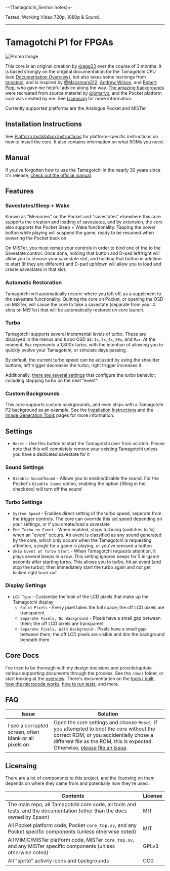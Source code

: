 -=(Tamagotchi_Senhor notes)=-

Tested: Working Video 720p, 1080p & Sound.

___
# Tamagotchi P1 for FPGAs

![Promo Image](../assets/promo.jpg)

This core is an original creation by [@agg23](https://github.com/agg23) over the course of 3 months. It is based strongly on the original documentation for the Tamagotchi CPU (see [Documentation Overview](docs/overview.md)), but also takes some learnings from [tamatool](https://github.com/jcrona/tamatool), and is inspired by [@Mazamars312](https://github.com/Mazamars312), [Andrew Wilson](https://github.com/AEW2015), and [Robert Piep](https://github.com/RobertPeip), who gave me helpful advice along the way. [The amazing backgrounds](https://github.com/bmarvo/tamagotchi-backgrounds) were recreated from source material by [@bmarvo](https://github.com/bmarvo), and the Pocket platform icon was created by me. See [Licensing](#licensing) for more information.

Currently supported platforms are the Analogue Pocket and MiSTer.

## Installation Instructions

See [Platform Installation Instructions](docs/platform_installation.md) for platform-specific instructions on how to install the core. It also contains information on what ROMs you need.

## Manual

If you've forgotten how to use the Tamagotchi in the nearly 30 years since it's release, [check out the official manual](docs/manual.pdf).

## Features

### Savestates/Sleep + Wake

Known as "Memories" on the Pocket and "savestates" elsewhere this core supports the creation and loading of savestates, and by extension, the core also supports the Pocket Sleep + Wake functionality. Tapping the power button while playing will suspend the game, ready to be resumed when powering the Pocket back on.

On MiSTer, you must remap your controls in order to bind one of the to the Savestate control. Once done, holding that button and D-pad left/right will allow you to choose your savestate slot, and holding that button in addition to start (if they are different) and D-pad up/down will allow you to load and create savestates in that slot.

### Automatic Restoration

Tamagotchi will automatically restore where you left off, as a suppliment to the savestate functionality. Quitting the core on Pocket, or opening the OSD on MiSTer, will cause the core to take a savestate (separate from your 4 slots on MiSTer) that will be automatically restored on core launch.

### Turbo

Tamagotchi supports several incremental levels of turbo. These are displayed in the menus and turbo OSD as: `1x`, `2x`, `4x`, `50x`, and `Max`. At the moment, `Max` represents a 1,800x turbo, with the intention of allowing you to quickly evolve your Tamagotchi, or simulate days passing.

By default, the current turbo speed can be adjusted by using the shoulder buttons; left trigger decreases the turbo, right trigger increases it.

Additionally, [there are several settings](#turbo-settings) that configure the turbo behavior, including stopping turbo on the next "event".

### Custom Backgrounds

This core supports custom backgrounds, and even ships with a Tamagotchi P2 background as an example. See the [Installation Instructions](docs/platform_installation.md) and the [Image Generation Tools](docs/tools.md#image-preparation-prepare_imagejs) pages for more information.

## Settings

- `Reset` - Use this button to start the Tamagotchi over from scratch. Please note that this will completely remove your existing Tamagotchi unless you have a dedicated savestate for it

### Sound Settings

- `Disable Sound`/`Sound` - Allows you to enable/disable the sound. For the Pocket's `Disable Sound` option, enabling the option (filling in the checkbox) will turn off the sound

### Turbo Settings

- `System Speed` - Enables direct setting of the turbo speed, separate from the trigger controls. The core can override this set speed depending on your settings, or if you create/load a savestate
- `End Turbo on Event` - When enabled, stops turboing (switches to 1x) when an "event" occurs. An event is classified as any sound generated by the core, which only occurs when the Tamagotchi is requesting attention, a jingle for a game is playing, or you've pressed a button
- `Skip Event at Turbo Start` - When Tamagotchi requests attention, it plays several beeps in a row. This setting ignores beeps for 5 in-game seconds after starting turbo. This allows you to turbo, hit an event (and stop the turbo), then immediately start the turbo again and not get kicked right back out

### Display Settings

- `LCD Type` - Customize the look of the LCD pixels that make up the Tamagotchi display
  - `Solid Pixels` - Every pixel takes the full space; the off LCD pixels are transparent
  - `Separate Pixels, No Background` - Pixels have a small gap between them; the off LCD pixels are transparent
  - `Separate Pixels, With Background` - Pixels have a small gap between them; the off LCD pixels are visible and dim the background beneath them

## Core Docs

I've tried to be thorough with my design decisions and provide/update various supporting documents through the process. See the `/docs` folder, or start looking at the [overview](docs/overview.md). There's documentation on the [tools I built](docs/tools.md), [how the microcode works](docs/microcode.md), [how to run tests](docs/tests.md), and more.

## FAQ

| Issue                                                  | Solution                                                                                                                                                                                                                                                             |
| ------------------------------------------------------ | -------------------------------------------------------------------------------------------------------------------------------------------------------------------------------------------------------------------------------------------------------------------- |
| I see a corrupted screen, often blank or all pixels on | Open the core settings and choose `Reset`. If you attempted to boot the core without the correct ROM, or you accidentially chose a different file as the ROM, this is expected. Otherwise, [please file an issue](https://github.com/agg23/fpga-tamagotchi/issues/). |

## Licensing

There are a lot of components to this project, and the licensing on them depends on where they came from and potentially how they're used.

| Contents                                                                                                                 | License |
| ------------------------------------------------------------------------------------------------------------------------ | ------- |
| The main repo, all Tamagotchi core code, all tools and tests, and the documentation (other than the docs owned by Epson) | MIT     |
| All Pocket platform code, Pocket `core_top.sv`, and any Pocket specific components (unless otherwise noted)              | MIT     |
| All MiMiC/MiSTer platform code, MiSTer `core_top.sv`, and any MiSTer specific components (unless otherwise noted)        | GPLv3   |
| All "sprite" activity icons and backgrounds                                                                              | CC0     |
